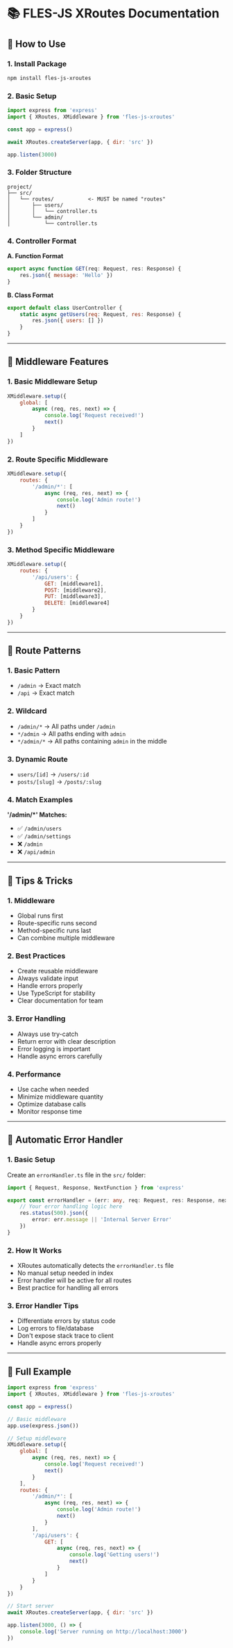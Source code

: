 # 📚 FLES-JS XRoutes Documentation

## 🔷 How to Use

### 1. Install Package
```bash
npm install fles-js-xroutes
```

### 2. Basic Setup
```javascript
import express from 'express'
import { XRoutes, XMiddleware } from 'fles-js-xroutes'

const app = express()

await XRoutes.createServer(app, { dir: 'src' })

app.listen(3000)
```

### 3. Folder Structure
```
project/
├── src/
│   └── routes/           <- MUST be named "routes"
│       ├── users/
│       │   └── controller.ts
│       └── admin/
│           └── controller.ts
```

### 4. Controller Format
**A. Function Format**
```javascript
export async function GET(req: Request, res: Response) {
    res.json({ message: 'Hello' })
}
```

**B. Class Format**
```javascript
export default class UserController {
    static async getUsers(req: Request, res: Response) {
        res.json({ users: [] })
    }
}
```

---

## 🔷 Middleware Features

### 1. Basic Middleware Setup
```javascript
XMiddleware.setup({
    global: [
        async (req, res, next) => {
            console.log('Request received!')
            next()
        }
    ]
})
```

### 2. Route Specific Middleware
```javascript
XMiddleware.setup({
    routes: {
        '/admin/*': [
            async (req, res, next) => {
                console.log('Admin route!')
                next()
            }
        ]
    }
})
```

### 3. Method Specific Middleware
```javascript
XMiddleware.setup({
    routes: {
        '/api/users': {
            GET: [middleware1],
            POST: [middleware2],
            PUT: [middleware3],
            DELETE: [middleware4]
        }
    }
})
```

---

## 🔷 Route Patterns

### 1. Basic Pattern
- `/admin`     -> Exact match
- `/api`       -> Exact match

### 2. Wildcard
- `/admin/*`   -> All paths under `/admin`
- `*/admin`    -> All paths ending with `admin`
- `*/admin/*`  -> All paths containing `admin` in the middle

### 3. Dynamic Route
- `users/[id]`   -> `/users/:id`
- `posts/[slug]` -> `/posts/:slug`

### 4. Match Examples
**'/admin/*' Matches:**
- ✅ `/admin/users`
- ✅ `/admin/settings`
- ❌ `/admin`
- ❌ `/api/admin`

---

## 🔷 Tips & Tricks

### 1. Middleware
- Global runs first
- Route-specific runs second
- Method-specific runs last
- Can combine multiple middleware

### 2. Best Practices
- Create reusable middleware
- Always validate input
- Handle errors properly
- Use TypeScript for stability
- Clear documentation for team

### 3. Error Handling
- Always use try-catch
- Return error with clear description
- Error logging is important
- Handle async errors carefully

### 4. Performance
- Use cache when needed
- Minimize middleware quantity
- Optimize database calls
- Monitor response time

---

## 🔷 Automatic Error Handler

### 1. Basic Setup
Create an `errorHandler.ts` file in the `src/` folder:
```typescript
import { Request, Response, NextFunction } from 'express'

export const errorHandler = (err: any, req: Request, res: Response, next: NextFunction) => {
    // Your error handling logic here
    res.status(500).json({ 
        error: err.message || 'Internal Server Error' 
    })
}
```

### 2. How It Works
- XRoutes automatically detects the `errorHandler.ts` file
- No manual setup needed in index
- Error handler will be active for all routes
- Best practice for handling all errors

### 3. Error Handler Tips
- Differentiate errors by status code
- Log errors to file/database
- Don't expose stack trace to client
- Handle async errors properly

---

## 🔷 Full Example

```javascript
import express from 'express'
import { XRoutes, XMiddleware } from 'fles-js-xroutes'

const app = express()

// Basic middleware
app.use(express.json())

// Setup middleware
XMiddleware.setup({
    global: [
        async (req, res, next) => {
            console.log('Request received!')
            next()
        }
    ],
    routes: {
        '/admin/*': [
            async (req, res, next) => {
                console.log('Admin route!')
                next()
            }
        ],
        '/api/users': {
            GET: [
                async (req, res, next) => {
                    console.log('Getting users!')
                    next()
                }
            ]
        }
    }
})

// Start server
await XRoutes.createServer(app, { dir: 'src' })

app.listen(3000, () => {
    console.log('Server running on http://localhost:3000')
})
```

